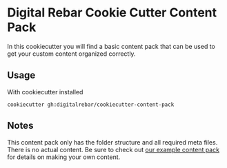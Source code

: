 # Digital Rebar Cookie Cutter Content Pack

In this cookiecutter you will find a basic content pack that can be used to get your custom content organized correctly.


## Usage

With cookiecutter installed

    cookiecutter gh:digitalrebar/cookiecutter-content-pack


## Notes

This content pack only has the folder structure and all required meta files. There is no actual content. 
Be sure to check out [our example content pack](https://github.com/digitalrebar/colordemo) for details on 
making your own content.

